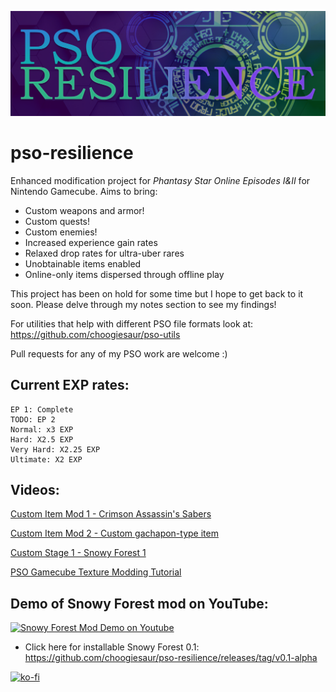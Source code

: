 ![PSO Resilience Banner](https://github.com/choogiesaur/pso-resilience/blob/master/resources/psor_banner_large.png)
# pso-resilience 
Enhanced modification project for *Phantasy Star Online Episodes I&II* for Nintendo Gamecube. Aims to bring:
- Custom weapons and armor!
- Custom quests!
- Custom enemies!
- Increased experience gain rates
- Relaxed drop rates for ultra-uber rares
- Unobtainable items enabled
- Online-only items dispersed through offline play

This project has been on hold for some time but I hope to get back to it soon. Please delve through my notes section to see my findings!

For utilities that help with different PSO file formats look at: https://github.com/choogiesaur/pso-utils

Pull requests for any of my PSO work are welcome :)

## Current EXP rates:
```
EP 1: Complete
TODO: EP 2
Normal: x3 EXP
Hard: X2.5 EXP
Very Hard: X2.25 EXP
Ultimate: X2 EXP
```
## Videos:
[Custom Item Mod 1 - Crimson Assassin's Sabers](https://www.youtube.com/watch?v=hz6xePR5fhw)

[Custom Item Mod 2 - Custom gachapon-type item](https://www.youtube.com/watch?v=YomfU2Daxr4)

[Custom Stage 1 - Snowy Forest 1](https://youtu.be/0QMon83GWyE)

[PSO Gamecube Texture Modding Tutorial](https://youtu.be/EdiDt-sgjXk)

## Demo of Snowy Forest mod on YouTube:
[![Snowy Forest Mod Demo on Youtube](https://img.youtube.com/vi/0QMon83GWyE/0.jpg)](https://www.youtube.com/watch?v=0QMon83GWyE)
   - Click here for installable Snowy Forest 0.1: https://github.com/choogiesaur/pso-resilience/releases/tag/v0.1-alpha

[![ko-fi](https://www.ko-fi.com/img/githubbutton_sm.svg)](https://ko-fi.com/T6T41O9SO)
